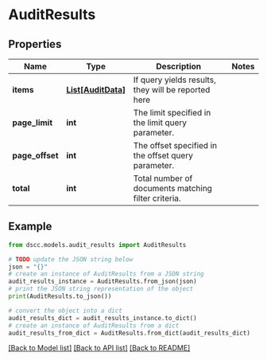 # AuditResults


## Properties

Name | Type | Description | Notes
------------ | ------------- | ------------- | -------------
**items** | [**List[AuditData]**](AuditData.md) | If query yields results, they will be reported here | 
**page_limit** | **int** | The limit specified in the limit query parameter. | 
**page_offset** | **int** | The offset specified in the offset query parameter. | 
**total** | **int** | Total number of documents matching filter criteria. | 

## Example

```python
from dscc.models.audit_results import AuditResults

# TODO update the JSON string below
json = "{}"
# create an instance of AuditResults from a JSON string
audit_results_instance = AuditResults.from_json(json)
# print the JSON string representation of the object
print(AuditResults.to_json())

# convert the object into a dict
audit_results_dict = audit_results_instance.to_dict()
# create an instance of AuditResults from a dict
audit_results_from_dict = AuditResults.from_dict(audit_results_dict)
```
[[Back to Model list]](../README.md#documentation-for-models) [[Back to API list]](../README.md#documentation-for-api-endpoints) [[Back to README]](../README.md)


